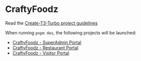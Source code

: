 # CraftyFoodz

Read the [Create-T3-Turbo project guidelines](CREATE-TURBO-GUIDELINES.md)

When running `pnpm dev`, the following projects will be launched:

- [CraftyFoodz - SuperAdmin Portal](http://localhost:3001)
- [CraftyFoodz - Restaurant Portal](http://localhost:3002)
- [CraftyFoodz - Visitor Portal](http://localhost:3003)
